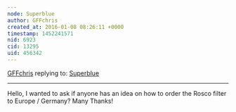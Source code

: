 ```yaml
---
node: Superblue
author: GFFchris
created_at: 2016-01-08 08:26:11 +0000
timestamp: 1452241571
nid: 6923
cid: 13295
uid: 456342
---
```




[GFFchris](../profile/GFFchris) replying to: [Superblue](../notes/cfastie/04-20-2013/superblue)

----
Hello, I wanted to ask if anyone has an idea on how to order the Rosco filter to Europe / Germany? Many Thanks!